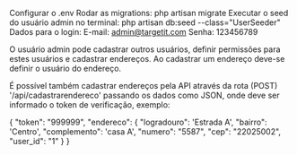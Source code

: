 Configurar o .env
Rodar as migrations: php artisan migrate
Executar o seed do usuário admin no terminal: php artisan db:seed --class="UserSeeder"
Dados para o login:
E-mail: admin@targetit.com
Senha: 123456789

O usuário admin pode cadastrar outros usuários, definir permissões para estes usuários e cadastrar endereços. Ao cadastrar um endereço deve-se definir o usuário do endereço.

É possível também cadastrar endereços pela API através da rota (POST) '/api/cadastrarendereco' passando os dados como JSON, onde deve ser informado o token de verificação, exemplo:

{
    "token": "999999",
    "endereco": 
        {
            "logradouro": 'Estrada A',
            "bairro": 'Centro',
            "complemento": 'casa A',
            "numero": "5587",
            "cep": "22025002",
            "user_id": "1"
        }
}